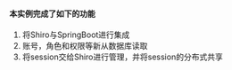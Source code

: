 #### 本实例完成了如下的功能

1. 将Shiro与SpringBoot进行集成
2. 账号，角色和权限等新从数据库读取
3. 将session交给Shiro进行管理，并将session的分布式共享
